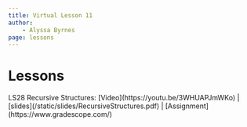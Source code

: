```yaml
---
title: Virtual Lesson 11
author:
    - Alyssa Byrnes
page: lessons
---
```


# Lessons
<div class="box link-page m-2 p-4">

<div class="plan Class"><span class="kind">LS28 </span>
<span class="title">Recursive Structures:</span>
[Video](https://youtu.be/3WHUAPJmWKo) | [slides](/static/slides/RecursiveStructures.pdf) | [Assignment](https://www.gradescope.com/)
</div>

</div>

